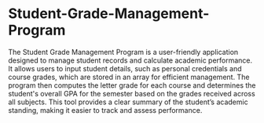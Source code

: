 # Student-Grade-Management-Program

The Student Grade Management Program is a user-friendly application designed to manage student records and calculate academic performance. It allows users to input student details, such as personal credentials and course grades, which are stored in an array for efficient management. The program then computes the letter grade for each course and determines the student's overall GPA for the semester based on the grades received across all subjects. This tool provides a clear summary of the student’s academic standing, making it easier to track and assess performance.
